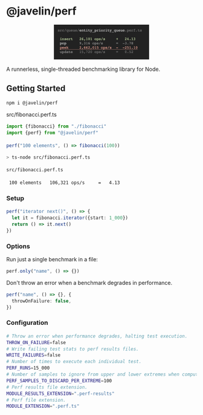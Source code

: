 # @javelin/perf

<p align="center">
  <img width="50%" src="screenshot.png">
</p>

A runnerless, single-threaded benchmarking library for Node.

## Getting Started

```sh
npm i @javelin/perf
```

src/fibonacci.perf.ts

```ts
import {fibonacci} from "./fibonacci"
import {perf} from "@javelin/perf"

perf("100 elements", () => fibonacci(100))
```

```sh
> ts-node src/fibonacci.perf.ts

src/fibonacci.perf.ts

 100 elements   106,321 ops/s     =   4.13
```

### Setup

```ts
perf("iterator next()", () => {
  let it = fibonacci.iterator({start: 1_000})
  return () => it.next()
})
```

### Options

Run just a single benchmark in a file:

```ts
perf.only("name", () => {})
```

Don't throw an error when a benchmark degrades in performance.

```ts
perf("name", () => {}, {
  throwOnFailure: false,
})
```

### Configuration

```sh
# Throw an error when performance degrades, halting test execution.
THROW_ON_FAILURE=false
# Write failing test stats to perf results files.
WRITE_FAILURES=false
# Number of times to execute each individual test.
PERF_RUNS=15_000
# Number of samples to ignore from upper and lower extremes when computing perf results.
PERF_SAMPLES_TO_DISCARD_PER_EXTREME=100
# Perf results file extension.
MODULE_RESULTS_EXTENSION=".perf-results"
# Perf file extension.
MODULE_EXTENSION=".perf.ts"
```
